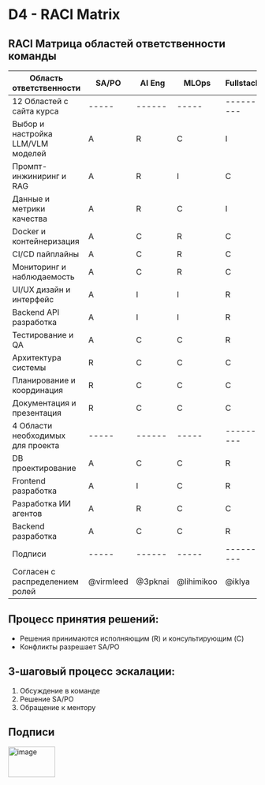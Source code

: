 # D4 - RACI Matrix
## RACI Матрица областей ответственности команды

| Область ответственности           | SA/PO | AI Eng | MLOps | Fullstack |
| --------------------------------- | ----- | ------ | ----- | --------- |
| 12 Областей с сайта курса         | ----- | ------ | ----- | --------- |
| Выбор и настройка LLM/VLM моделей | A     | R      | C     | I         |
| Промпт-инжиниринг и RAG           | A     | R      | I     | C         |
| Данные и метрики качества         | A     | R      | C     | I         |
| Docker и контейнеризация          | A     | C      | R     | C         |
| CI/CD пайплайны                   | A     | C      | R     | C         |
| Мониторинг и наблюдаемость        | A     | C      | R     | C         |
| UI/UX дизайн и интерфейс          | A     | I      | I     | R         |
| Backend API разработка            | A     | I      | I     | R         |
| Тестирование и QA                 | A     | C      | C     | R         |
| Архитектура системы               | R     | C      | C     | C         |
| Планирование и координация        | R     | C      | C     | C         |
| Документация и презентация        | R     | C      | C     | C         |
| 4 Области необходимых для проекта| ----- | ------ | ----- | --------- |
| DB проектирование                 | A     | C      | C     | R         |
| Frontend разработка               | A     | I      | C     | R         |
| Разработка ИИ агентов             | A     | R      | C     | C         |
| Backend разработка                | A     | C      | C     | R         |
| Подписи                           | ----- | ------ | ----- | --------- |
| Согласен с распределением ролей   | @virmleed | @3pknai | @lihimikoo | @iklya |

## Процесс принятия решений:

- Решения принимаются исполняющим (R) и консультирующим (C)
- Конфликты разрешает SA/PO

## 3-шаговый процесс эскалации:

1. Обсуждение в команде
2. Решение SA/PO
3. Обращение к ментору

## Подписи
<img width="95" height="62" alt="image" src="https://github.com/user-attachments/assets/c56818c9-c48e-4cd4-843d-c5a85576e23e" />
